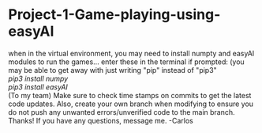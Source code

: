 # Project-1-Game-playing-using-easyAI

when in the virtual environment, you may need to install numpty and easyAI modules to run the games... enter these in the terminal if prompted: (you may be able to get away with just writing "pip" instead of "pip3" <br>
_pip3 install numpy   
 pip3 install easyAI_
<br>
(To my team) Make sure to check time stamps on commits to get the latest code updates. Also, create your own branch when modifying to ensure you do not push any
unwanted errors/unverified code to the main branch. Thanks! If you have any questions, message me. -Carlos
